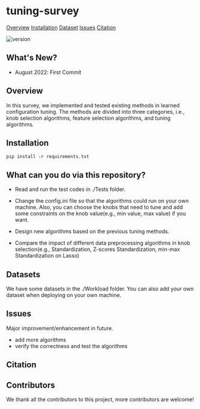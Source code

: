 # tuning-survey

<p>
    <a href="#Overview">Overview</a>
    <a href="#Installation">Installation</a>
    <a href="#Datasets">Dataset</a>
    <a href="#Issues">Issues</a>
    <a href="#Citation">Citation</a>
</p>

![version](https://img.shields.io/badge/version-v1.0.0-blue)

## What's New?

* August 2022: First Commit

## Overview

In this survey, we implemented and tested existing methods in learned configuration tuning. The methods are divided into three categories, i.e., knob selection algorithms, feature selection algorithms, and tuning algorithms.


## Installation

```
pip install -r requirements.txt
```

## What can you do via this repository?

* Read and run the test codes in ./Tests folder.

* Change the config.ini file so that the algorithms could run on your own machine. Also, you can choose the knobs that need to tune and add some constraints on the knob value(e.g., min value, max value) if you want.

* Design new algorithms based on the previous tuning methods.

* Compare the impact of different data preprocessing algorithms in knob selection(e.g., Standardization, Z-scores Standardization, min-max Standardization on Lasso) 

## Datasets

We have some datasets in the ./Workload folder. You can also add your own dataset when deploying on your own machine.

## Issues

Major improvement/enhancement in future.

* add more algorithms
* verify the correctness and test the algorithms

## Citation

## Contributors

We thank all the contributors to this project, more contributors are welcome!
